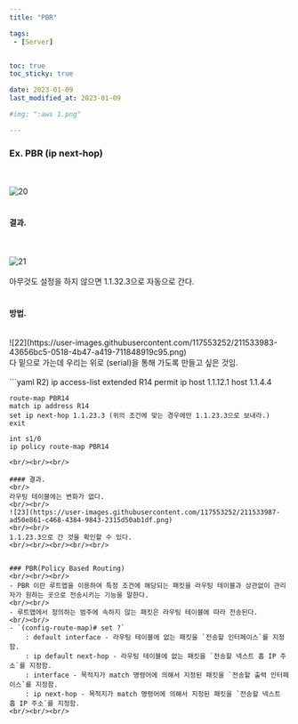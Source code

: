 ```yaml
---
title: "PBR"

tags:
 - [Server]


toc: true
toc_sticky: true

date: 2023-01-09
last_modified_at: 2023-01-09

#img: ":aws 1.png"

---
```


<!-- outline-start -->



### Ex. PBR (ip next-hop)
<br/><br/>
![20](https://user-images.githubusercontent.com/117553252/211533976-df6d7e68-fb7c-477d-8a6b-63ff8924156b.png)
<br/><br/>

#### 결과.
<br/><br/>
![21](https://user-images.githubusercontent.com/117553252/211533977-c4d851cd-5ac1-4a3c-b986-8ae01e798422.png)
<br/><br/>
아무것도 설정을 하지 않으면 1.1.32.3으로 자동으로 간다.
<br/><br/>

#### 방법.
<br/>
![22](https://user-images.githubusercontent.com/117553252/211533983-43656bc5-0518-4b47-a419-711848919c95.png)
<br/>
다 밑으로 가는데 우리는 위로 (serial)을 통해 가도록 만들고 싶은 것임.
<br/><br/>
```yaml
R2)
    ip access-list extended R14
    permit ip host 1.1.12.1 host 1.1.4.4

    route-map PBR14
    match ip address R14
    set ip next-hop 1.1.23.3 (위의 조건에 맞는 경우에만 1.1.23.3으로 보내라.)
    exit

    int s1/0
    ip policy route-map PBR14
```
<br/><br/><br/>

#### 결과.
<br/>
라우팅 테이블에는 변화가 없다.
<br/><br/>
![23](https://user-images.githubusercontent.com/117553252/211533987-ad50e861-c468-4384-9843-2315d50ab1df.png)
<br/><br/>
1.1.23.3으로 간 것을 확인할 수 있다.
<br/><br/><br/><br/><br/>


### PBR(Policy Based Routing)
<br/><br/><br/>
- PBR 이란 루트맵을 이용하여 특정 조건에 해당되는 패킷을 라우팅 테이블과 상관없이 관리자가 원하는 곳으로 전송시키는 기능을 말한다.
<br/><br/>
- 루트맵에서 정의하는 범주에 속하지 않는 패킷은 라우팅 테이블에 따라 전송된다.
<br/><br/>
- `(config-route-map)# set ?`
    : default interface - 라우팅 테이블에 없는 패킷을 `전송할 인터페이스`를 지정함.
    : ip default next-hop - 라우팅 테이블에 없는 패킷을 `전송할 넥스트 홉 IP 주소`를 지정함.
    : interface - 목적지가 match 명령어에 의해서 지정된 패킷을 `전송할 출력 인터페이스`를 지정함.
    : ip next-hop - 목적지가 match 명령어에 의해서 지정된 패킷을 `전송할 넥스트 홉 IP 주소`를 지정함.
<br/><br/><br/>
